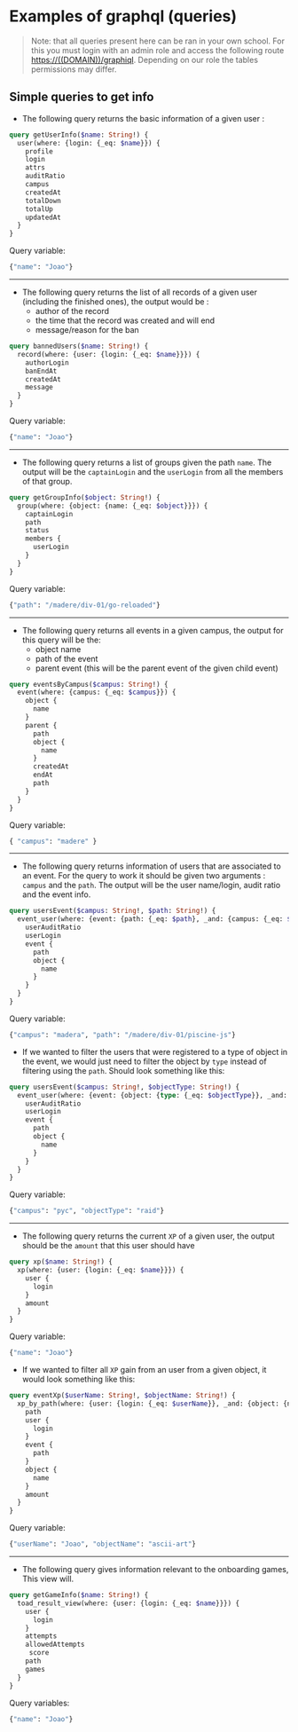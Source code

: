# Examples of graphql (queries)

> Note: that all queries present here can be ran in your own school. For this you must login with an admin role and access the following route <https://((DOMAIN))/graphiql>. Depending on our role the tables permissions may differ.

## Simple queries to get info

- The following query returns the basic information of a given user :

```graphql
query getUserInfo($name: String!) {
  user(where: {login: {_eq: $name}}) {
    profile
    login
    attrs
    auditRatio
    campus
    createdAt
    totalDown
    totalUp
    updatedAt
  }
}
```

Query variable:

```graphql
{"name": "Joao"}
```

---

- The following query returns the list of all records of a given user (including the finished ones), the output would be :
  - author of the record
  - the time that the record was created and will end
  - message/reason for the ban

```graphql
query bannedUsers($name: String!) {
  record(where: {user: {login: {_eq: $name}}}) {
    authorLogin
    banEndAt
    createdAt
    message
  }
}
```

Query variable:

```graphql
{"name": "Joao"}
```

---

- The following query returns a list of groups given the path `name`. The output will be the `captainLogin` and the `userLogin` from all the members of that group.

```graphql
query getGroupInfo($object: String!) {
  group(where: {object: {name: {_eq: $object}}}) {
    captainLogin
    path
    status
    members {
      userLogin
    }
  }
}
```

Query variable:

```graphql
{"path": "/madere/div-01/go-reloaded"}
```

---

- The following query returns all events in a given campus, the output for this query will be the:
  - object name
  - path of the event
  - parent event (this will be the parent event of the given child event)

```graphql
query eventsByCampus($campus: String!) {
  event(where: {campus: {_eq: $campus}}) {
    object {
      name
    }
    parent {
      path
      object {
        name
      }
      createdAt
      endAt
      path
    }
  }
}
```

Query variable:

```graphql
{ "campus": "madere" }
```

---

- The following query returns information of users that are associated to an event. For the query to work it should be given two arguments : `campus` and the `path`. The output will be the user name/login, audit ratio and the event info.

```graphql
query usersEvent($campus: String!, $path: String!) {
  event_user(where: {event: {path: {_eq: $path}, _and: {campus: {_eq: $campus}}}}) {
    userAuditRatio
    userLogin
    event {
      path
      object {
        name
      }
    }
  }
}
```

Query variable:

```graphql
{"campus": "madera", "path": "/madere/div-01/piscine-js"}
```

- If we wanted to filter the users that were registered to a type of object in the event, we would just need to filter the object by `type` instead of filtering using the `path`. Should look something like this:

```graphql
query usersEvent($campus: String!, $objectType: String!) {
  event_user(where: {event: {object: {type: {_eq: $objectType}}, _and: {campus: {_eq: $campus}}}}) {
    userAuditRatio
    userLogin
    event {
      path
      object {
        name
      }
    }
  }
}
```

Query variable:

```graphql
{"campus": "pyc", "objectType": "raid"}
```

---

- The following query returns the current `XP` of a given user, the output should be the `amount` that this user should have

```graphql
query xp($name: String!) {
  xp(where: {user: {login: {_eq: $name}}}) {
    user {
      login
    }
    amount
  }
}
```

Query variable:

```graphql
{"name": "Joao"}
```

- If we wanted to filter all `XP` gain from an user from a given object, it would look something like this:

```graphql
query eventXp($userName: String!, $objectName: String!) {
  xp_by_path(where: {user: {login: {_eq: $userName}}, _and: {object: {name: {_eq: $objectName}}}}) {
    path
    user {
      login
    }
    event {
      path
    }
    object {
      name
    }
    amount
  }
}
```

Query variable:

```graphql
{"userName": "Joao", "objectName": "ascii-art"}
```

---

- The following query gives information relevant to the onboarding games, This view will.

```graphql
query getGameInfo($name: String!) {
  toad_result_view(where: {user: {login: {_eq: $name}}}) {
    user {
      login
    }
    attempts
    allowedAttempts
     score
    path
    games
  }
}
```

Query variables:

```graphql
{"name": "Joao"}
```
